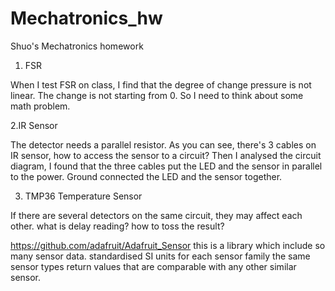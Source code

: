 # Mechatronics_hw
Shuo's Mechatronics homework
1. FSR

When I test FSR on class, I find that the degree of change pressure is not linear. The change is not starting from 0. So I need to think about some math problem. 



2.IR Sensor

The detector needs a parallel resistor. As you can see, there's 3 cables on IR sensor, how to access the sensor to  a circuit? Then I analysed the circuit diagram, I found that the three cables put the LED and the sensor in parallel to the power. Ground connected the LED and the sensor together.



3. TMP36 Temperature Sensor

If there are several detectors on the same circuit, they may affect each other. what is delay reading? how to toss the result?



https://github.com/adafruit/Adafruit_Sensor
this is a library which include so many sensor data. standardised SI units for each sensor family the same sensor types return values that are comparable with any other similar sensor.

 
